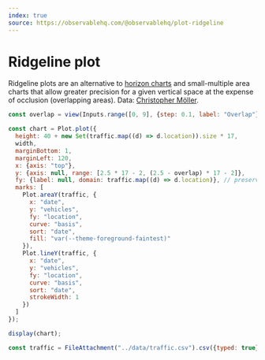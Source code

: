 ```yaml
---
index: true
source: https://observablehq.com/@observablehq/plot-ridgeline
---
```


# Ridgeline plot

Ridgeline plots are an alternative to [horizon charts](./horizon) and small-multiple area charts that allow greater precision for a given vertical space at the expense of occlusion (overlapping areas). Data: [Christopher Möller](https://gist.github.com/chrtze/c74efb46cadb6a908bbbf5227934bfea).

```js
const overlap = view(Inputs.range([0, 9], {step: 0.1, label: "Overlap"}));
```

```js echo
const chart = Plot.plot({
  height: 40 + new Set(traffic.map((d) => d.location)).size * 17,
  width,
  marginBottom: 1,
  marginLeft: 120,
  x: {axis: "top"},
  y: {axis: null, range: [2.5 * 17 - 2, (2.5 - overlap) * 17 - 2]},
  fy: {label: null, domain: traffic.map((d) => d.location)}, // preserve input order
  marks: [
    Plot.areaY(traffic, {
      x: "date",
      y: "vehicles",
      fy: "location",
      curve: "basis",
      sort: "date",
      fill: "var(--theme-foreground-faintest)"
    }),
    Plot.lineY(traffic, {
      x: "date",
      y: "vehicles",
      fy: "location",
      curve: "basis",
      sort: "date",
      strokeWidth: 1
    })
  ]
});

display(chart);
```

```js echo
const traffic = FileAttachment("../data/traffic.csv").csv({typed: true});
```
